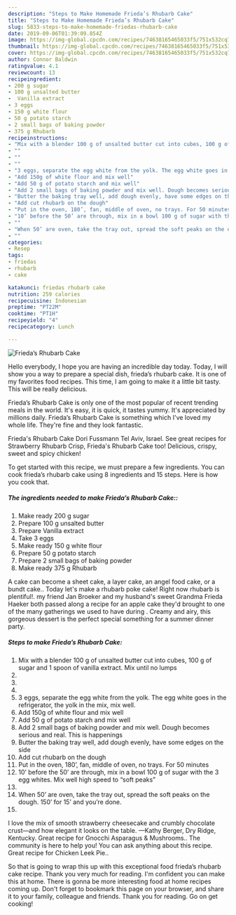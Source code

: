 ```yaml
---
description: "Steps to Make Homemade Frieda’s Rhubarb Cake"
title: "Steps to Make Homemade Frieda’s Rhubarb Cake"
slug: 5833-steps-to-make-homemade-friedas-rhubarb-cake
date: 2019-09-06T01:39:09.854Z
image: https://img-global.cpcdn.com/recipes/74638165465033f5/751x532cq70/friedas-rhubarb-cake-recipe-main-photo.jpg
thumbnail: https://img-global.cpcdn.com/recipes/74638165465033f5/751x532cq70/friedas-rhubarb-cake-recipe-main-photo.jpg
cover: https://img-global.cpcdn.com/recipes/74638165465033f5/751x532cq70/friedas-rhubarb-cake-recipe-main-photo.jpg
author: Connor Baldwin
ratingvalue: 4.1
reviewcount: 13
recipeingredient:
- 200 g sugar
- 100 g unsalted butter
-  Vanilla extract
- 3 eggs
- 150 g white flour
- 50 g potato starch
- 2 small bags of baking powder
- 375 g Rhubarb
recipeinstructions:
- "Mix with a blender 100 g of unsalted butter cut into cubes, 100 g of sugar and 1 spoon of vanilla extract. Mix until no lumps"
- ""
- ""
- ""
- "3 eggs, separate the egg white from the yolk. The egg white goes in the refrigerator, the yolk in the mix, mix well."
- "Add 150g of white flour and mix well"
- "Add 50 g of potato starch and mix well"
- "Add 2 small bags of baking powder and mix well. Dough becomes serious and real. This is happenings"
- "Butter the baking tray well, add dough evenly, have some edges on the side"
- "Add cut rhubarb on the dough"
- "Put in the oven, 180’, fan, middle of oven, no trays. For 50 minutes"
- "10’ before the 50’ are through, mix in a bowl 100 g of sugar with the 3 egg whites. Mix well high speed to “soft peaks”"
- ""
- "When 50’ are oven, take the tray out, spread the soft peaks on the dough. 150’ for 15’ and you’re done."
- ""
categories:
- Resep
tags:
- friedas
- rhubarb
- cake

katakunci: friedas rhubarb cake
nutrition: 259 calories
recipecuisine: Indonesian
preptime: "PT22M"
cooktime: "PT1H"
recipeyield: "4"
recipecategory: Lunch

---
```



![Frieda’s Rhubarb Cake](https://img-global.cpcdn.com/recipes/74638165465033f5/751x532cq70/friedas-rhubarb-cake-recipe-main-photo.jpg)

Hello everybody, I hope you are having an incredible day today. Today, I will show you a way to prepare a special dish, frieda’s rhubarb cake. It is one of my favorites food recipes. This time, I am going to make it a little bit tasty. This will be really delicious.

Frieda’s Rhubarb Cake is only one of the most popular of recent trending meals in the world. It's easy, it is quick, it tastes yummy. It's appreciated by millions daily. Frieda’s Rhubarb Cake is something which I've loved my whole life. They're fine and they look fantastic.

Frieda&#39;s Rhubarb Cake Dori Fussmann Tel Aviv, Israel. See great recipes for Strawberry Rhubarb Crisp, Frieda&#39;s Rhubarb Cake too! Delicious, crispy, sweet and spicy chicken!


To get started with this recipe, we must prepare a few ingredients. You can cook frieda’s rhubarb cake using 8 ingredients and 15 steps. Here is how you cook that.

##### The ingredients needed to make Frieda’s Rhubarb Cake::

1. Make ready 200 g sugar
1. Prepare 100 g unsalted butter
1. Prepare  Vanilla extract
1. Take 3 eggs
1. Make ready 150 g white flour
1. Prepare 50 g potato starch
1. Prepare 2 small bags of baking powder
1. Make ready 375 g Rhubarb


A cake can become a sheet cake, a layer cake, an angel food cake, or a bundt cake.. Today let&#39;s make a rhubarb poke cake! Right now rhubarb is plentiful!. my friend Jan Broeker and my husband&#39;s sweet Grandma Frieda Haeker both passed along a recipe for an apple cake they&#39;d brought to one of the many gatherings we used to have during . Creamy and airy, this gorgeous dessert is the perfect special something for a summer dinner party. 

##### Steps to make Frieda’s Rhubarb Cake:

1. Mix with a blender 100 g of unsalted butter cut into cubes, 100 g of sugar and 1 spoon of vanilla extract. Mix until no lumps
1. 
1. 
1. 
1. 3 eggs, separate the egg white from the yolk. The egg white goes in the refrigerator, the yolk in the mix, mix well.
1. Add 150g of white flour and mix well
1. Add 50 g of potato starch and mix well
1. Add 2 small bags of baking powder and mix well. Dough becomes serious and real. This is happenings
1. Butter the baking tray well, add dough evenly, have some edges on the side
1. Add cut rhubarb on the dough
1. Put in the oven, 180’, fan, middle of oven, no trays. For 50 minutes
1. 10’ before the 50’ are through, mix in a bowl 100 g of sugar with the 3 egg whites. Mix well high speed to “soft peaks”
1. 
1. When 50’ are oven, take the tray out, spread the soft peaks on the dough. 150’ for 15’ and you’re done.
1. 


I love the mix of smooth strawberry cheesecake and crumbly chocolate crust—and how elegant it looks on the table. —Kathy Berger, Dry Ridge, Kentucky. Great recipe for Gnocchi Asparagus &amp; Mushrooms.. The community is here to help you! You can ask anything about this recipe. Great recipe for Chicken Leek Pie.. 

So that is going to wrap this up with this exceptional food frieda’s rhubarb cake recipe. Thank you very much for reading. I'm confident you can make this at home. There is gonna be more interesting food at home recipes coming up. Don't forget to bookmark this page on your browser, and share it to your family, colleague and friends. Thank you for reading. Go on get cooking!
